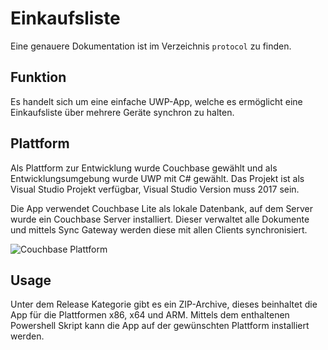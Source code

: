 # Einkaufsliste

Eine genauere Dokumentation ist im Verzeichnis `protocol` zu finden.

## Funktion

Es handelt sich um eine einfache UWP-App, welche es ermöglicht eine Einkaufsliste über mehrere Geräte synchron zu halten.

## Plattform

Als Plattform zur Entwicklung wurde Couchbase gewählt und als Entwicklungsumgebung wurde UWP mit C# gewählt. Das Projekt ist als Visual Studio Projekt verfügbar, Visual Studio Version muss 2017 sein. 

Die App verwendet Couchbase Lite als lokale Datenbank, auf dem Server wurde ein Couchbase Server installiert. Dieser verwaltet alle Dokumente und mittels Sync Gateway werden diese mit allen Clients synchronisiert.

![Couchbase Plattform](https://blog.couchbase.com/wp-content/uploads/2017/03/building-net-apps-using-couchbase-lite-4-638.jpg)


## Usage

Unter dem Release Kategorie gibt es ein ZIP-Archive, dieses beinhaltet die App für die Plattformen x86, x64 und ARM. Mittels dem enthaltenen Powershell Skript kann die App auf der gewünschten Plattform installiert werden.
